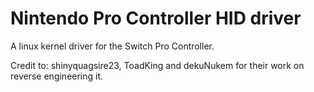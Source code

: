 # Nintendo Pro Controller HID driver
A linux kernel driver for the Switch Pro Controller.

Credit to: shinyquagsire23, ToadKing and dekuNukem for their work on reverse engineering it. 

